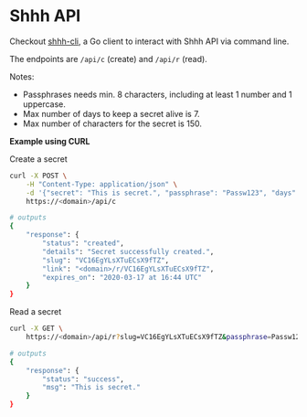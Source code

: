 # Shhh API

Checkout [shhh-cli](https://github.com/smallwat3r/shhh-cli), a Go 
client to interact with Shhh API via command line.  

The endpoints are `/api/c` (create) and `/api/r` (read).  

Notes: 
* Passphrases needs min. 8 characters, including at least 1 number 
and 1 uppercase.  
* Max number of days to keep a secret alive is 7.  
* Max number of characters for the secret is 150.  

**Example using CURL**  

Create a secret  
```sh 
curl -X POST \
    -H "Content-Type: application/json" \
    -d '{"secret": "This is secret.", "passphrase": "Passw123", "days": 3}' \
    https://<domain>/api/c

# outputs
{
    "response": {
        "status": "created",
        "details": "Secret successfully created.",
        "slug": "VC16EgYLsXTuECsX9fTZ",
        "link": "<domain>/r/VC16EgYLsXTuECsX9fTZ",
        "expires_on": "2020-03-17 at 16:44 UTC"
    }
}
```

Read a secret  
```sh
curl -X GET \
    https://<domain>/api/r?slug=VC16EgYLsXTuECsX9fTZ&passphrase=Passw123

# outputs
{
    "response": {
        "status": "success",
        "msg": "This is secret."
    }
}
```
